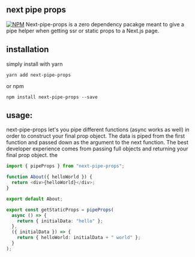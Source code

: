 ## next pipe props

[![NPM](https://nodei.co/npm/next-pipe-props.png?compact=true)](https://npmjs.org/package/next-pipe-props)
Next-pipe-props is a zero dependency pacakge meant to give a pipe helper when getting ssr or static props to a Next.js page.

## installation

simply install with yarn

```
yarn add next-pipe-props
```

or npm

```
npm install next-pipe-props --save
```

## usage:

next-pipe-props let's you pipe different functions (async works as well) in order to construct your final prop object.
The data is piped from the first function and passed down as the argument to the next function. The best developer experience comes from passing full objects and returning your final prop object. the

```ts
import { pipeProps } from "next-pipe-props";

function About({ helloWorld }) {
  return <div>{helloWorld}</div>;
}

export default About;

export const getStaticProps = pipeProps(
  async () => {
    return { initialData: "hello" };
  },
  ({ initialData }) => {
    return { helloWorld: initialData + " world" };
  }
);
```
